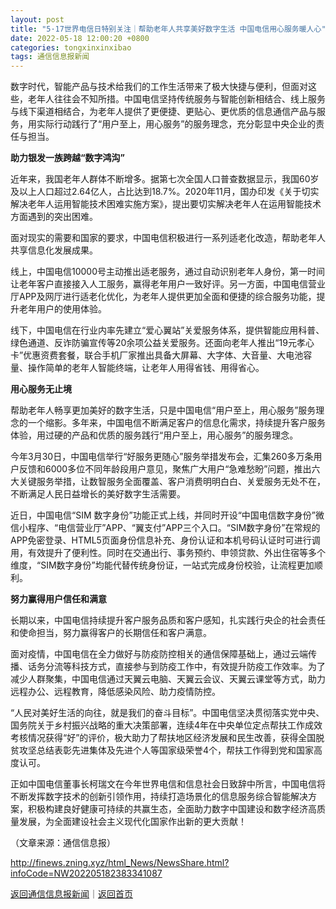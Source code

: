```yaml
---
layout: post
title: "5·17世界电信日特别关注｜帮助老年人共享美好数字生活 中国电信用心服务暖人心"
date: 2022-05-18 12:00:20 +0800
categories: tongxinxinxibao
tags: 通信信息报新闻
---
```

<p>数字时代，智能产品与技术给我们的工作生活带来了极大快捷与便利，但面对这些，老年人往往会不知所措。中国电信坚持传统服务与智能创新相结合、线上服务与线下渠道相结合，为老年人提供了更便捷、更贴心、更优质的信息通信产品与服务，用实际行动践行了“用户至上，用心服务”的服务理念，充分彰显中央企业的责任与担当。</p>
 <p><strong>助力银发一族跨越“数字鸿沟”</strong></p>
 <p>近年来，我国老年人群体不断增多。据第七次全国人口普查数据显示，我国60岁及以上人口超过2.64亿人，占比达到18.7%。2020年11月，国办印发《关于切实解决老年人运用智能技术困难实施方案》，提出要切实解决老年人在运用智能技术方面遇到的突出困难。</p>
 <p>面对现实的需要和国家的要求，中国电信积极进行一系列适老化改造，帮助老年人共享信息化发展成果。</p>
 <p>线上，中国电信10000号主动推出适老服务，通过自动识别老年人身份，第一时间让老年客户直接接入人工服务，赢得老年用户一致好评。另一方面，中国电信营业厅APP及网厅进行适老化优化，为老年人提供更加全面和便捷的综合服务功能，提升老年用户的使用体验。</p>
 <p>线下，中国电信在行业内率先建立“爱心翼站”关爱服务体系，提供智能应用科普、绿色通道、反诈防骗宣传等20余项公益关爱服务。还面向老年人推出“19元孝心卡”优惠资费套餐，联合手机厂家推出具备大屏幕、大字体、大音量、大电池容量、操作简单的老年人智能终端，让老年人用得省钱、用得省心。</p>
 <p><strong>用心服务无止境</strong></p>
 <p>帮助老年人畅享更加美好的数字生活，只是中国电信“用户至上，用心服务”服务理念的一个缩影。多年来，中国电信不断满足客户的信息化需求，持续提升客户服务体验，用过硬的产品和优质的服务践行“用户至上，用心服务”的服务理念。</p>
 <p>今年3月30日，中国电信举行“好服务更随心”服务举措发布会，汇集260多万条用户反馈和6000多位不同年龄段用户意见，聚焦广大用户“急难愁盼”问题，推出六大关键服务举措，让数智服务全面覆盖、客户消费明明白白、关爱服务无处不在，不断满足人民日益增长的美好数字生活需要。</p>
 <p>近日，中国电信“SIM 数字身份”功能正式上线，并同时开设“中国电信数字身份”微信小程序、“电信营业厅”APP、“翼支付”APP三个入口。“SIM数字身份”在常规的APP免密登录、HTML5页面身份信息补充、身份认证和本机号码认证时可进行调用，有效提升了便利性。同时在交通出行、事务预约、申领贷款、外出住宿等多个维度，“SIM数字身份”均能代替传统身份证，一站式完成身份校验，让流程更加顺利。</p>
 <p><strong>努力赢得用户信任和满意</strong></p>
 <p>长期以来，中国电信持续提升客户服务品质和客户感知，扎实践行央企的社会责任和使命担当，努力赢得客户的长期信任和客户满意。</p>
 <p>面对疫情，中国电信在全力做好与防疫防控相关的通信保障基础上，通过云端传播、话务分流等科技方式，直接参与到防疫工作中，有效提升防疫工作效率。为了减少人群聚集，中国电信通过天翼云电脑、天翼云会议、天翼云课堂等方式，助力远程办公、远程教育，降低感染风险、助力疫情防控。</p>
 <p>“人民对美好生活的向往，就是我们的奋斗目标”。中国电信坚决贯彻落实党中央、国务院关于乡村振兴战略的重大决策部署，连续4年在中央单位定点帮扶工作成效考核情况获得“好”的评价，极大助力了帮扶地区经济发展和民生改善，获得全国脱贫攻坚总结表彰先进集体及先进个人等国家级荣誉4个，帮扶工作得到党和国家高度认可。</p>
 <p>正如中国电信董事长柯瑞文在今年世界电信和信息社会日致辞中所言，中国电信将不断发挥数字技术的创新引领作用，持续打造场景化的信息服务综合智能解决方案，积极构建良好健康可持续的共赢生态，全面助力数字中国建设和数字经济高质量发展，为全面建设社会主义现代化国家作出新的更大贡献！</p><p class="em_media">（文章来源：通信信息报）</p>

<http://finews.zning.xyz/html_News/NewsShare.html?infoCode=NW202205182383341087>

[返回通信信息报新闻](//finews.withounder.com/category/tongxinxinxibao.html)｜[返回首页](//finews.withounder.com/)